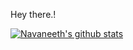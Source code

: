 Hey there.!

[![Navaneeth's github stats](https://github-readme-stats.vercel.app/api?username=NAVANEETHELITE&count_private=true&show_icons=true)](https://github.com/NAVANEETHELITE/github-readme-stats)
